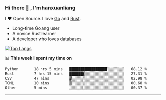 ### Hi there 👋 , I'm hanxuanliang

<!--
**hanxuanliang/hanxuanliang** is a ✨ _special_ ✨ repository because its `README.md` (this file) appears on your GitHub profile.

Here are some ideas to get you started:

- 🔭 I’m currently working on ...
- 🌱 I’m currently learning ...
- 👯 I’m looking to collaborate on ...
- 🤔 I’m looking for help with ...
- 💬 Ask me about ...
- 📫 How to reach me: ...
- 😄 Pronouns: ...
- ⚡ Fun fact: ...
-->
I ❤ Open Source. I love [Go](https://golang.org) and [Rust](https://www.rust-lang.org/zh-CN/).

* Long-time Golang user
* A novice Rust learner
* A developer who loves databases

[![Top Langs](https://github-readme-stats.vercel.app/api?username=hanxuanliang&show_icons=true&count_private=true&line_height=40)](https://github.com/anuraghazra/github-readme-stats)

📊 **This week I spent my time on**
<!--START_SECTION:waka-->

```txt
Python       18 hrs 5 mins   █████████████████░░░░░░░░   68.12 %
Rust         7 hrs 15 mins   ██████▓░░░░░░░░░░░░░░░░░░   27.31 %
CSV          47 mins         ▓░░░░░░░░░░░░░░░░░░░░░░░░   02.98 %
TOML         10 mins         ▒░░░░░░░░░░░░░░░░░░░░░░░░   00.68 %
Other        5 mins          ░░░░░░░░░░░░░░░░░░░░░░░░░   00.37 %
```

<!--END_SECTION:waka-->

***
